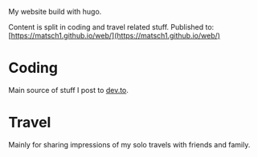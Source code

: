My website build with hugo.

Content is split in coding and travel related stuff.
Published to: [https://matsch1.github.io/web/](https://matsch1.github.io/web/)

# Coding 
Main source of stuff I post to [dev.to](https://dev.to).

# Travel
Mainly for sharing impressions of my solo travels with friends and family.

